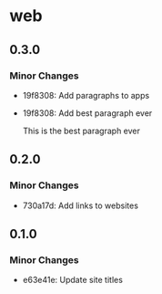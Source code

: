 # web

## 0.3.0

### Minor Changes

- 19f8308: Add paragraphs to apps
- 19f8308: Add best paragraph ever

  This is the best paragraph ever

## 0.2.0

### Minor Changes

- 730a17d: Add links to websites

## 0.1.0

### Minor Changes

- e63e41e: Update site titles
